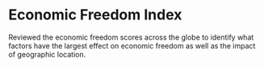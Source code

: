 # Economic Freedom Index
Reviewed the economic freedom scores across the globe to identify what factors have the largest effect on economic freedom as well as the impact of geographic location.
